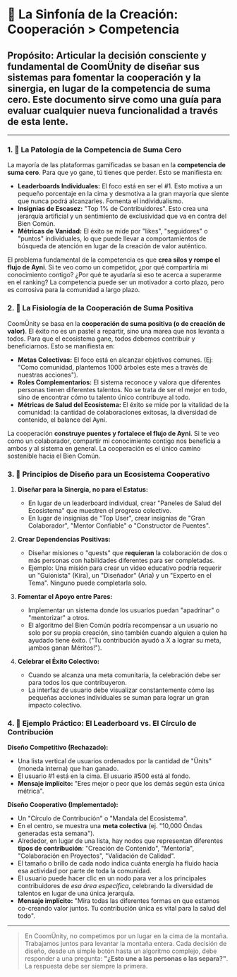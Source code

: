 # 🤝 La Sinfonía de la Creación: Cooperación > Competencia

## **Propósito:** Articular la decisión consciente y fundamental de CoomÜnity de diseñar sus sistemas para fomentar la cooperación y la sinergia, en lugar de la competencia de suma cero. Este documento sirve como una guía para evaluar cualquier nueva funcionalidad a través de esta lente.

---

### **1. 📜 La Patología de la Competencia de Suma Cero**

La mayoría de las plataformas gamificadas se basan en la **competencia de suma cero**. Para que yo gane, tú tienes que perder. Esto se manifiesta en:

-   **Leaderboards Individuales:** El foco está en ser el #1. Esto motiva a un pequeño porcentaje en la cima y desmotiva a la gran mayoría que siente que nunca podrá alcanzarles. Fomenta el individualismo.
-   **Insignias de Escasez:** "Top 1% de Contribuidores". Esto crea una jerarquía artificial y un sentimiento de exclusividad que va en contra del Bien Común.
-   **Métricas de Vanidad:** El éxito se mide por "likes", "seguidores" o "puntos" individuales, lo que puede llevar a comportamientos de búsqueda de atención en lugar de la creación de valor auténtico.

El problema fundamental de la competencia es que **crea silos y rompe el flujo de Ayni**. Si te veo como un competidor, ¿por qué compartiría mi conocimiento contigo? ¿Por qué te ayudaría si eso te acerca a superarme en el ranking? La competencia puede ser un motivador a corto plazo, pero es corrosiva para la comunidad a largo plazo.

### **2. 🌱 La Fisiología de la Cooperación de Suma Positiva**

CoomÜnity se basa en la **cooperación de suma positiva (o de creación de valor)**. El éxito no es un pastel a repartir, sino una marea que nos levanta a todos. Para que el ecosistema gane, todos debemos contribuir y beneficiarnos. Esto se manifiesta en:

-   **Metas Colectivas:** El foco está en alcanzar objetivos comunes. (Ej: "Como comunidad, plantemos 1000 árboles este mes a través de nuestras acciones").
-   **Roles Complementarios:** El sistema reconoce y valora que diferentes personas tienen diferentes talentos. No se trata de ser el mejor en todo, sino de encontrar cómo tu talento único contribuye al todo.
-   **Métricas de Salud del Ecosistema:** El éxito se mide por la vitalidad de la comunidad: la cantidad de colaboraciones exitosas, la diversidad de contenido, el balance del Ayni.

La cooperación **construye puentes y fortalece el flujo de Ayni**. Si te veo como un colaborador, compartir mi conocimiento contigo nos beneficia a ambos y al sistema en general. La cooperación es el único camino sostenible hacia el Bien Común.

### **3. 🎨 Principios de Diseño para un Ecosistema Cooperativo**

1.  **Diseñar para la Sinergia, no para el Estatus:**
    -   En lugar de un leaderboard individual, crear "Paneles de Salud del Ecosistema" que muestren el progreso colectivo.
    -   En lugar de insignias de "Top User", crear insignias de "Gran Colaborador", "Mentor Confiable" o "Constructor de Puentes".

2.  **Crear Dependencias Positivas:**
    -   Diseñar misiones o "quests" que **requieran** la colaboración de dos o más personas con habilidades diferentes para ser completadas.
    -   Ejemplo: Una misión para crear un video educativo podría requerir un "Guionista" (Kira), un "Diseñador" (Aria) y un "Experto en el Tema". Ninguno puede completarla solo.

3.  **Fomentar el Apoyo entre Pares:**
    -   Implementar un sistema donde los usuarios puedan "apadrinar" o "mentorizar" a otros.
    -   El algoritmo del Bien Común podría recompensar a un usuario no solo por su propia creación, sino también cuando alguien a quien ha ayudado tiene éxito. ("Tu contribución ayudó a X a lograr su meta, ¡ambos ganan Méritos!").

4.  **Celebrar el Éxito Colectivo:**
    -   Cuando se alcanza una meta comunitaria, la celebración debe ser para todos los que contribuyeron.
    -   La interfaz de usuario debe visualizar constantemente cómo las pequeñas acciones individuales se suman para lograr un gran impacto colectivo.

### **4. 🔮 Ejemplo Práctico: El Leaderboard vs. El Círculo de Contribución**

**Diseño Competitivo (Rechazado):**
-   Una lista vertical de usuarios ordenados por la cantidad de "Ünits" (moneda interna) que han ganado.
-   El usuario #1 está en la cima. El usuario #500 está al fondo.
-   **Mensaje implícito:** "Eres mejor o peor que los demás según esta única métrica".

**Diseño Cooperativo (Implementado):**
-   Un "Círculo de Contribución" o "Mandala del Ecosistema".
-   En el centro, se muestra una **meta colectiva** (ej. "10,000 Öndas generadas esta semana").
-   Alrededor, en lugar de una lista, hay nodos que representan diferentes **tipos de contribución**: "Creación de Contenido", "Mentoría", "Colaboración en Proyectos", "Validación de Calidad".
-   El tamaño o brillo de cada nodo indica cuánta energía ha fluido hacia esa actividad por parte de toda la comunidad.
-   El usuario puede hacer clic en un nodo para ver a los principales contribuidores de *esa área específica*, celebrando la diversidad de talentos en lugar de una única jerarquía.
-   **Mensaje implícito:** "Mira todas las diferentes formas en que estamos co-creando valor juntos. Tu contribución única es vital para la salud del todo".

---

> En CoomÜnity, no competimos por un lugar en la cima de la montaña. Trabajamos juntos para levantar la montaña entera. Cada decisión de diseño, desde un simple botón hasta un algoritmo complejo, debe responder a una pregunta: **"¿Esto une a las personas o las separa?"**. La respuesta debe ser siempre la primera. 
